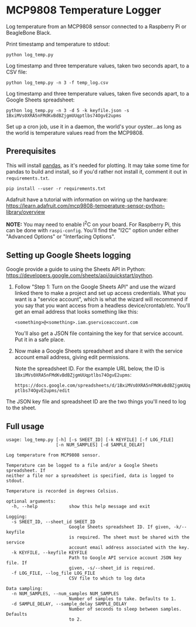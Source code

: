 # MCP9808 Temperature Logger

Log temperature from an MCP9808 sensor connected to a Raspberry Pi or
BeagleBone Black.

Print timestamp and temperature to stdout:

    python log_temp.py

Log timestamp and three temperature values, taken two seconds apart,
to a CSV file:

    python log_temp.py -n 3 -f temp_log.csv

Log timestamp and three temperature values, taken five seconds apart, to a
Google Sheets spreadsheet:

    python log_temp.py -n 3 -d 5 -k keyfile.json -s 1BxiMVs0XRA5nFMdKvBdBZjgmUUqptlbs74OgvE2upms

Set up a cron job, use it in a daemon, the world's your oyster...as long as the
world is temperature values read from the MCP9808.

## Prerequisites

This will install [pandas](http://pandas.pydata.org), as it's needed for
plotting. It may take some time for pandas to build and install, so if you'd
rather not install it, comment it out in ``requirements.txt``.

    pip install --user -r requirements.txt

Adafruit have a tutorial with information on wiring up the hardware:
https://learn.adafruit.com/mcp9808-temperature-sensor-python-library/overview

__NOTE:__ You may need to enable I<sup>2</sup>C on your board. For Raspberry Pi,
this can be done with ``raspi-config``. You'll find the "I2C" option under
either "Advanced Options" or "Interfacing Options".

## Setting up Google Sheets logging

Google provide a guide to using the Sheets API in Python:
https://developers.google.com/sheets/api/quickstart/python.

1. Follow "Step 1: Turn on the Google Sheets API" and use the wizard linked
   there to make a project and set up access credentials. What you want is a
   "service account", which is what the wizard will recommend if you say that
   you want access from a headless device/crontab/etc. You'll get an email
   address that looks something like this:

   ``<something>@<something>.iam.gserviceaccount.com``

   You'll also get a JSON file containing the key for that service account.
   Put it in a safe place.

2. Now make a Google Sheets spreadsheet and share it with the service account
   email address, giving edit permissions.

   Note the spreadsheet ID. For the example URL below, the ID is
   ``1BxiMVs0XRA5nFMdKvBdBZjgmUUqptlbs74OgvE2upms``:

   ``https://docs.google.com/spreadsheets/d/1BxiMVs0XRA5nFMdKvBdBZjgmUUqptlbs74OgvE2upms/edit``

The JSON key file and spreadsheet ID are the two things you'll need to log to
the sheet.

## Full usage

    usage: log_temp.py [-h] [-s SHEET_ID] [-k KEYFILE] [-f LOG_FILE]
                       [-n NUM_SAMPLES] [-d SAMPLE_DELAY]

    Log temperature from MCP9808 sensor.

    Temperature can be logged to a file and/or a Google Sheets spreadsheet. If
    neither a file nor a spreadsheet is specified, data is logged to stdout.

    Temperature is recorded in degrees Celsius.

    optional arguments:
      -h, --help            show this help message and exit

    Logging:
      -s SHEET_ID, --sheet_id SHEET_ID
                            Google Sheets spreadsheet ID. If given, -k/--keyfile
                            is required. The sheet must be shared with the service
                            account email address associated with the key.
      -k KEYFILE, --keyfile KEYFILE
                            Path to Google API service account JSON key file. If
                            given, -s/--sheet_id is required.
      -f LOG_FILE, --log_file LOG_FILE
                            CSV file to which to log data

    Data sampling:
      -n NUM_SAMPLES, --num_samples NUM_SAMPLES
                            Number of samples to take. Defaults to 1.
      -d SAMPLE_DELAY, --sample_delay SAMPLE_DELAY
                            Number of seconds to sleep between samples. Defaults
                            to 2.
